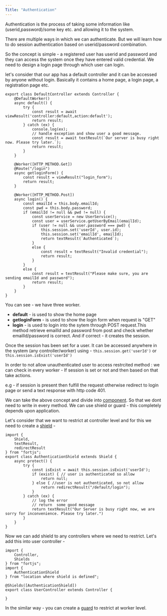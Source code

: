 ```yaml
---
Title: "Authentication"
---
```


Authentication is the process of taking some information like (userid,password)/some key etc. and allowing it to the system.

There are multiple ways in which we can authenticate. But we will learn how to do session authentication based on userid/password combination.

So the concept is simple - a registered user has userid and password and they can access the system once they have entered valid credential. We need to design a login page through which user can login.

let's consider that our app has a default controller and it can be accessed by anyone without login. Basically it contains a home page, a login page, a registration page etc.

```
export class DefaultController extends Controller {
    @DefaultWorker()
    async default() {
        try {
            const result = await viewResult('controller:default,action:default');
            return result;
        } catch (ex) {
            console.log(ex);
            // handle exception and show user a good message.
            const result = await textResult(`Our server is busy right now. Please try later.`);
            return result;
        }
    }

    @Worker([HTTP_METHOD.Get])
    @Route("/login")
    async getloginForm() {
        const result = viewResult("login_form");
        return result;
    } 

    @Worker([HTTP_METHOD.Post])
    async login() {
        const emailId = this.body.emailId;
        const pwd = this.body.password;
        if (emailId != null && pwd != null) {
            const userService = new UserService();
            const user = userService.getUserByEmail(emailId);
            if (user != null && user.password === pwd) {
                this.session.set('userId', user.id);
                this.session.set('emailId', emailId);
                return textResult(`Authenticated`);
            }
            else {
                const result = textResult("Invalid credential");
                return result;
            }
        }
        else {
            const result = textResult("Please make sure, you are sending emailId and password");
            return result;
        }
    }
}
```

You can see - we have three worker.

* **default** - is used to show the home page
* **getloginForm** - is used to show the login form when request is "GET"
* **login** - is  used to login into the sytem through POST request.This method retrieve emailId and password from post and check whether emailId/password is correct. And if correct - it creates the session.

Once the session has been set for a user. It can be accessed anywhere in the system (any controller/worker) using - `this.session.get('userId')`  or `this.session.isExist('userId')`

In order to not allow unauthenticated user to access restrcited method : we can check in every worker - If session is set or not and then based on that take actions.

e.g - if session is present then fulfill the request otherwise redirect to login page or send a text response with http code 401.

We can take the above concept and divide into [component](/tutorial/wall). So that we dont need to write in every method. We can use shield or guard - this completely depends upon application.

Let's consider that we want to restrict at controller level and for this we need to create a [shield](/tutorial/shield) - 

```
import {
    Shield,
    textResult,
    redirectResult
} from "fortjs";
export class AuthenticationShield extends Shield {
    async protect() {
        try {
            const isExist = await this.session.isExist('userId');
            if (exist) { // user is authenticated so allow
                return null;
            } else { //user is not authenticated, so not allow
                return redirectResult("/default/login");
            }
        } catch (ex) {
            // log the error
            // return  some good message
            return textResult("Our Server is busy right now, we are sorry for inconvenience. Please try later.")
        }
    }
}
```

Now we can add shield to any controllers where we need to restrict. Let's add this into user controller - 

```
import {
    Controller,
    Shields 
} from "fortjs";
import {
    AuthenticationShield
} from "location where shield is defined";

@Shields([AuthenticationShield]) 
export class UserController extends Controller {

}
```

In the similar way - you can create a [guard](/tutorial/guard) to restrict at worker level.

